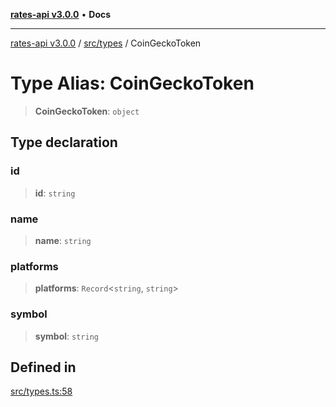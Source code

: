[**rates-api v3.0.0**](../../../README.md) • **Docs**

***

[rates-api v3.0.0](../../../modules.md) / [src/types](../README.md) / CoinGeckoToken

# Type Alias: CoinGeckoToken

> **CoinGeckoToken**: `object`

## Type declaration

### id

> **id**: `string`

### name

> **name**: `string`

### platforms

> **platforms**: `Record`\<`string`, `string`\>

### symbol

> **symbol**: `string`

## Defined in

[src/types.ts:58](https://github.com/ZelCore-io/rates-api/blob/691ee3db71a277710156f53a41c1ecb57cce5d58/src/types.ts#L58)
